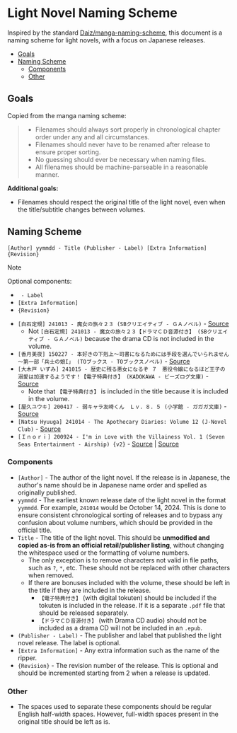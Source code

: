 # Light Novel Naming Scheme <!-- omit from toc -->

Inspired by the standard
[Daiz/manga-naming-scheme](https://github.com/Daiz/manga-naming-scheme), this
document is a naming scheme for light novels, with a focus on Japanese releases.

- [Goals](#goals)
- [Naming Scheme](#naming-scheme)
  - [Components](#components)
  - [Other](#other)

## Goals

Copied from the manga naming scheme:

> - Filenames should always sort properly in chronological chapter order under
>   any and all circumstances.
> - Filenames should never have to be renamed after release to ensure proper
>   sorting.
> - No guessing should ever be necessary when naming files.
> - All filenames should be machine-parseable in a reasonable manner.

**Additional goals:**

- Filenames should respect the original title of the light novel, even when the
  title/subtitle changes between volumes.

## Naming Scheme

```
[Author] yymmdd - Title (Publisher - Label) [Extra Information] {Revision}
```

<!-- prettier-ignore -->
> [!NOTE] 
> Optional components:
> - ` - Label`
> - `[Extra Information]`
> - `{Revision}`

- `[白石定規] 241013 - 魔女の旅々２３ (SBクリエイティブ - ＧＡノベル)` -
  [Source](https://bookwalker.jp/de7da18c80-136c-4cfc-9a6a-68566ece1a8f/)
  - Not
    `[白石定規] 241013 - 魔女の旅々２３【ドラマＣＤ音源付き】 (SBクリエイティブ - ＧＡノベル)`
    because the drama CD is not included in the volume.
- `[香月美夜] 150227 - 本好きの下剋上～司書になるためには手段を選んでいられません～第一部「兵士の娘I」 (TOブックス - TOブックスノベル)` -
  [Source](https://bookwalker.jp/dedc74df88-0644-445b-a652-ae1f60d999db/)
- `[大木戸 いずみ] 241015 - 歴史に残る悪女になるぞ ７　悪役令嬢になるほど王子の溺愛は加速するようです！【電子特典付き】 (KADOKAWA - ビーズログ文庫)` -
  [Source](https://bookwalker.jp/de541ef160-e044-44df-a389-64768d8fb1d2/)
  - Note that `【電子特典付き】` is included in the title because it is included
    in the volume.
- `[屋久ユウキ] 200417 - 弱キャラ友崎くん　Ｌｖ．８．５ (小学館 - ガガガ文庫)` -
  [Source](https://bookwalker.jp/dedbb7209b-836f-42c0-95b8-449e81992bae/)
- `[Natsu Hyuuga] 241014 - The Apothecary Diaries: Volume 12 (J-Novel Club)` -
  [Source](https://global.bookwalker.jp/dea3f62d46-0815-450b-b2dc-249da3b961d7/)
- `[Ｉｎｏｒｉ] 200924 - I'm in Love with the Villainess Vol. 1 (Seven Seas Entertainment - Airship) {v2}` -
  [Source](https://global.bookwalker.jp/dec453048a-1a86-41f6-be72-7e938d495fc2/)
  |
  [Source](https://sevenseasentertainment.com/books/im-in-love-with-the-villainess-light-novel-vol-1/)

### Components

- `[Author]` - The author of the light novel. If the release is in Japanese, the
  author's name should be in Japanese name order and spelled as originally
  published.
- `yymmdd` - The earliest known release date of the light novel in the format
  `yymmdd`. For example, `241014` would be October 14, 2024. This is done to
  ensure consistent chronological sorting of releases and to bypass any
  confusion about volume numbers, which should be provided in the official
  title.
- `Title` - The title of the light novel. This should be **unmodified and copied
  as-is from an official retail/publisher listing**, without changing the
  whitespace used or the formatting of volume numbers.
  - The only exception is to remove characters not valid in file paths, such as
    `?`, `*`, etc. These should not be replaced with other characters when
    removed.
  - If there are bonuses included with the volume, these should be left in the
    title if they are included in the release.
    - `【電子特典付き】` (with digital tokuten) should be included if the
      tokuten is included in the release. If it is a separate `.pdf` file that
      should be released separately.
    - `【ドラマＣＤ音源付き】` (with Drama CD audio) should not be included as a
      drama CD will not be included in an `.epub`.
- `(Publisher - Label)` - The publisher and label that published the light novel
  release. The label is optional.
- `[Extra Information]` - Any extra information such as the name of the ripper.
- `{Revision}` - The revision number of the release. This is optional and should
  be incremented starting from 2 when a release is updated.

### Other

- The spaces used to separate these components should be regular English
  half-width spaces. However, full-width spaces present in the original title
  should be left as is.
